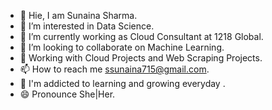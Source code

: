- 👋  Hie, I am Sunaina Sharma.
- 👀  I’m interested in Data Science.
- 🌱  I’m currently working as Cloud Consultant at 1218 Global.
- 💞️  I’m looking to collaborate on Machine Learning.
- 📓  Working with Cloud Projects and Web Scraping Projects.
- 📫  How to reach me ssunaina715@gmail.com.
- 📒  I'm addicted to learning and growing everyday .
- 😄  Pronounce She|Her. 
<!---
Sunaina715Sharma/Sunaina715Sharma is a ✨ special ✨ repository because its `README.md` (this file) appears on your GitHub profile.
You can click the Preview link to take a look at your changes.
--->
